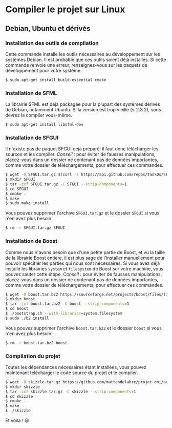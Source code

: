 # Compiler le projet sur Linux

## Debian, Ubuntu et dérivés

### Installation des outils de compilation

Cette commande installe les outils nécessaires au développement sur les
systèmes Debian. Il est probable que ces outils soient déjà installés.
Si cette commande renvoie une erreur, renseignez-vous sur les paquets
de développement pour votre système.

```sh
$ sudo apt-get install build-essential cmake
```

### Installation de SFML

La librairie SFML est déjà packagée pour la plupart des systèmes dérivés
de Debian, notamment Ubuntu. Si la version est trop vieille (≤ 2.3.2), vous
devrez la compiler vous-même.

```sh
$ sudo apt-get install libsfml-dev
```

### Installation de SFGUI

Il n'existe pas de paquet SFGUI déjà préparé, il faut donc télécharger
les sources et les compiler. *Conseil :* pour éviter de fausses manipulations,
placez-vous dans un dossier ne contenant pas de données importantes,
comme votre dossier de téléchargements, pour effectuer ces commandes.

```sh
$ wget -O SFGUI.tar.gz $(curl -s https://api.github.com/repos/TankOs/SFGUI/releases | grep tarball_url | head -n 1 | cut -d '"' -f 4)
$ mkdir SFGUI
$ tar -zxf SFGUI.tar.gz -C SFGUI --strip-components=1
$ cd SFGUI
$ cmake .
$ make
$ sudo make install
```

Vous pouvez supprimer l'archive `SFGUI.tar.gz` et le dossier `SFGUI`
si vous n'en avez plus besoin.

```sh
$ rm -r SFGUI.tar.gz SFGUI
```

### Installation de Boost

Comme nous n'avons besoin que d'une petite partie de Boost, et vu
la taille de la librairie Boost entière, il est plus sage de
l'installer manuellement pour pouvoir spécifier les parties qui
nous sont nécessaires. Si vous avez déjà installé les librairies
`system` et `filesystem` de Boost sur votre machine, vous pouvez
sauter cette étape. *Conseil :* pour éviter de fausses manipulations,
placez-vous dans un dossier ne contenant pas de données importantes,
comme votre dossier de téléchargements, pour effectuer ces commandes.

```sh
$ wget -O boost.tar.bz2 https://sourceforge.net/projects/boost/files/latest/download
$ mkdir boost
$ tar -jxf boost.tar.bz2 -C boost --strip-components=1
$ cd boost
$ ./bootstrap.sh --with-libraries=system,filesystem
$ sudo ./b2 install
```

Vous pouvez supprimer l'archive `boost.tar.bz2` et le dossier `boost`
si vous n'en avez plus besoin.

```sh
$ rm -r boost.tar.bz2 boost
```

### Compilation du projet

Toutes les dépendances nécessaires étant installées, vous
pouvez maintenant télécharger le code source du projet et
le compiler.

```sh
$ wget -O skizzle.tar.gz https://github.com/matteodelabre/projet-cmi/archive/master.tar.gz
$ mkdir skizzle
$ tar -zxf skizzle.tar.gz -C skizzle --strip-components=1
$ cd skizzle
$ cmake .
$ make
$ ./skizzle
```

Et voilà ! :smiley:

